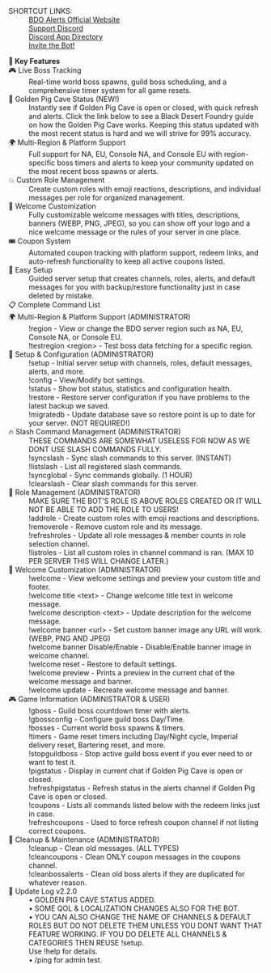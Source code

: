 <dl>
  <dt>SHORTCUT LINKS:</dt>
  <dd><a href="https://bdoalerts.xyz">BDO Alerts Official Website</a></dd>
  <dd><a href="https://discord.gg/c2RZkZ7mAS">Support Discord</a></dd>
  <dd><a href="https://discord.com/discovery/applications/1407796438410203287">Discord App Directory</a></dd>
  <dd><a href="https://discord.com/oauth2/authorize?client_id=1407796438410203287&permissions=8&integration_type=0&scope=bot">Invite the Bot!</a></dd>

<dl>
  <dt><b>🌟 Key Features</b></dt>
  <dd></dd>

  <dt>🎮 Live Boss Tracking</dt>
  <dd>Real-time world boss spawns, guild boss scheduling, and a comprehensive timer system for all game resets.</dd>

  <dt>🐷 Golden Pig Cave Status (NEW!)</dt>
  <dd>Instantly see if Golden Pig Cave is open or closed, with quick refresh and alerts. Click the link below to see a Black Desert Foundry guide on how the Golden Pig Cave works. Keeping this status updated with the most recent status is hard and we will strive for 99% accuracy.</dd>

  <dt>🌍 Multi-Region & Platform Support</dt>
  <dd>Full support for NA, EU, Console NA, and Console EU with region-specific boss timers and alerts to keep your community updated on the most recent boss spawns or alerts.</dd>

  <dt>💥 Custom Role Management</dt>
  <dd>Create custom roles with emoji reactions, descriptions, and individual messages per role for organized management.</dd>

  <dt>🌟 Welcome Customization</dt>
  <dd>Fully customizable welcome messages with titles, descriptions, banners (WEBP, PNG, JPEG), so you can show off your logo and a nice welcome message or the rules of your server in one place.</dd>

  <dt>🎟️ Coupon System</dt>
  <dd>Automated coupon tracking with platform support, redeem links, and auto-refresh functionality to keep all active coupons listed.</dd>

  <dt>🔧 Easy Setup</dt>
  <dd>Guided server setup that creates channels, roles, alerts, and default messages for you with backup/restore functionality just in case deleted by mistake.</dd>

  <dt>📋 Complete Command List</dt>
  <dd></dd>

  <dt>🌍 Multi-Region & Platform Support (ADMINISTRATOR)</dt>
  <dd>
    !region - View or change the BDO server region such as NA, EU, Console NA, or Console EU.<br>
    !testregion &lt;region&gt; - Test boss data fetching for a specific region.
  </dd>

  <dt>🔧 Setup & Configuration (ADMINISTRATOR)</dt>
  <dd>
    !setup - Initial server setup with channels, roles, default messages, alerts, and more.<br>
    !config - View/Modify bot settings.<br>
    !status - Show bot status, statistics and configuration health.<br>
    !restore - Restore server configuration if you have problems to the latest backup we saved.<br>
    !migratedb - Update database save so restore point is up to date for your server. (NOT REQUIRED!)
  </dd>

  <dt>🔥 Slash Command Management (ADMINISTRATOR)</dt>
  <dd>
    THESE COMMANDS ARE SOMEWHAT USELESS FOR NOW AS WE DONT USE SLASH COMMANDS FULLY.<br>
    !syncslash - Sync slash commands to this server. (INSTANT)<br>
    !listslash - List all registered slash commands.<br>
    !syncglobal - Sync commands globally. (1 HOUR)<br>
    !clearslash - Clear slash commands for this server.
  </dd>

  <dt>👥 Role Management (ADMINISTRATOR)</dt>
  <dd>
    MAKE SURE THE BOT'S ROLE IS ABOVE ROLES CREATED OR IT WILL NOT BE ABLE TO ADD THE ROLE TO USERS!<br>
    !addrole - Create custom roles with emoji reactions and descriptions.<br>
    !removerole - Remove custom role and its message.<br>
    !refreshroles - Update all role messages & member counts in role selection channel.<br>
    !listroles - List all custom roles in channel command is ran. (MAX 10 PER SERVER THIS WILL CHANGE LATER.)
  </dd>

  <dt>🌟 Welcome Customization (ADMINISTRATOR)</dt>
  <dd>
    !welcome - View welcome settings and preview your custom title and footer.<br>
    !welcome title &lt;text&gt; - Change welcome title text in welcome message.<br>
    !welcome description &lt;text&gt; - Update description for the welcome message.<br>
    !welcome banner &lt;url&gt; - Set custom banner image any URL will work. (WEBP, PNG AND JPEG)<br>
    !welcome banner Disable/Enable - Disable/Enable banner image in welcome channel.<br>
    !welcome reset - Restore to default settings.<br>
    !welcome preview - Prints a preview in the current chat of the welcome message and banner.<br>
    !welcome update - Recreate welcome message and banner.
  </dd>

  <dt>🎮 Game Information (ADMINISTRATOR & USER)</dt>
  <dd>
    !gboss - Guild boss countdown timer with alerts.<br>
    !gbossconfig - Configure guild boss Day/Time.<br>
    !bosses - Current world boss spawns & timers.<br>
    !timers - Game reset timers including Day/Night cycle, Imperial delivery reset, Bartering reset, and more.<br>
    !stopguildboss - Stop active guild boss event if you ever need to or want to test it.<br>
    !pigstatus - Display in current chat if Golden Pig Cave is open or closed.<br>
    !refreshpigstatus - Refresh status in the alerts channel if Golden Pig Cave is open or closed.<br>
    !coupons - Lists all commands listed below with the redeem links just in case.<br>
    !refreshcoupons - Used to force refresh coupon channel if not listing correct coupons.
  </dd>

  <dt>🧹 Cleanup & Maintenance (ADMINISTRATOR)</dt>
  <dd>
    !cleanup - Clean old messages. (ALL TYPES)<br>
    !cleancoupons - Clean ONLY coupon messages in the coupons channel.<br>
    !cleanbossalerts - Clean old boss alerts if they are duplicated for whatever reason.
  </dd>

  <dt>🌟 Update Log v2.2.0</dt>
  <dd>
    • GOLDEN PIG CAVE STATUS ADDED.<br>
    • SOME QOL & LOCALIZATION CHANGES ALSO FOR THE BOT.<br>
    • YOU CAN ALSO CHANGE THE NAME OF CHANNELS & DEFAULT ROLES BUT DO NOT DELETE THEM UNLESS YOU DONT WANT THAT FEATURE WORKING. IF YOU DO DELETE ALL CHANNELS & CATEGORIES THEN REUSE !setup.<br>
    Use !help for details.<br>
    • /ping for admin test.
  </dd>
</dl>
